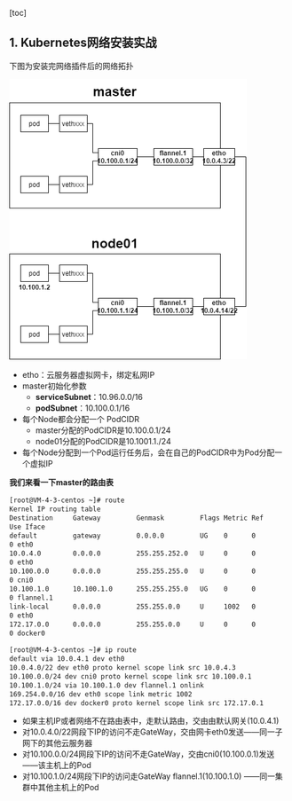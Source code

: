 [toc]

## 1. Kubernetes网络安装实战

下图为安装完网络插件后的网络拓扑

![Kubernetes网络.drawio](p/Kubernetes网络.drawio.png)

* etho：云服务器虚拟网卡，绑定私网IP
* master初始化参数
  * **serviceSubnet**：10.96.0.0/16
  * **podSubnet**：10.100.0.1/16
* 每个Node都会分配一个 PodCIDR
  * master分配的PodCIDR是10.100.0.1/24
  * node01分配的PodCIDR是10.1001.1./24
* 每个Node分配到一个Pod运行任务后，会在自己的PodCIDR中为Pod分配一个虚拟IP



**我们来看一下master的路由表**

```
[root@VM-4-3-centos ~]# route
Kernel IP routing table
Destination     Gateway         Genmask         Flags Metric Ref    Use Iface
default         gateway         0.0.0.0         UG    0      0        0 eth0
10.0.4.0        0.0.0.0         255.255.252.0   U     0      0        0 eth0
10.100.0.0      0.0.0.0         255.255.255.0   U     0      0        0 cni0
10.100.1.0      10.100.1.0      255.255.255.0   UG    0      0        0 flannel.1
link-local      0.0.0.0         255.255.0.0     U     1002   0        0 eth0
172.17.0.0      0.0.0.0         255.255.0.0     U     0      0        0 docker0
```

```
[root@VM-4-3-centos ~]# ip route
default via 10.0.4.1 dev eth0
10.0.4.0/22 dev eth0 proto kernel scope link src 10.0.4.3
10.100.0.0/24 dev cni0 proto kernel scope link src 10.100.0.1
10.100.1.0/24 via 10.100.1.0 dev flannel.1 onlink
169.254.0.0/16 dev eth0 scope link metric 1002
172.17.0.0/16 dev docker0 proto kernel scope link src 172.17.0.1
```

* 如果主机IP或者网络不在路由表中，走默认路由，交由由默认网关(10.0.4.1)
* 对10.0.4.0/22网段下IP的访问不走GateWay，交由网卡eth0发送——同一子网下的其他云服务器
* 对10.100.0.0/24网段下IP的访问不走GateWay，交由cni0(10.100.0.1)发送——该主机上的Pod
* 对10.100.1.0/24网段下IP的访问走GateWay flannel.1(10.100.1.0) ——同一集群中其他主机上的Pod